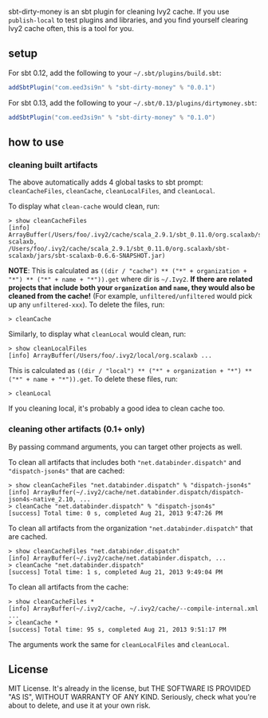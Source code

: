 sbt-dirty-money is an sbt plugin for cleaning Ivy2 cache. If you use `publish-local` to test plugins and libraries, and you find yourself clearing Ivy2 cache often, this is a tool for you.

## setup

For sbt 0.12, add the following to your `~/.sbt/plugins/build.sbt`:

```scala
addSbtPlugin("com.eed3si9n" % "sbt-dirty-money" % "0.0.1")
```

For sbt 0.13, add the following to your `~/.sbt/0.13/plugins/dirtymoney.sbt`:

```scala
addSbtPlugin("com.eed3si9n" % "sbt-dirty-money" % "0.1.0")
```

## how to use

### cleaning built artifacts

The above automatically adds 4 global tasks to sbt prompt: `cleanCacheFiles`, `cleanCache`, `cleanLocalFiles`, and `cleanLocal`.

To display what `clean-cache` would clean, run:

    > show cleanCacheFiles
    [info] ArrayBuffer(/Users/foo/.ivy2/cache/scala_2.9.1/sbt_0.11.0/org.scalaxb/sbt-scalaxb, /Users/foo/.ivy2/cache/scala_2.9.1/sbt_0.11.0/org.scalaxb/sbt-scalaxb/jars/sbt-scalaxb-0.6.6-SNAPSHOT.jar)

**NOTE**: This is calculated as `((dir / "cache") ** ("*" + organization + "*") ** ("*" + name + "*")).get` where dir is `~/.Ivy2`. **If there are related projects that include both your `organization` and `name`, they would also be cleaned from the cache!** (For example, `unfiltered/unfiltered` would pick up any `unfiltered-xxx`). To delete the files, run:

    > cleanCache

Similarly, to display what `cleanLocal` would clean, run:

    > show cleanLocalFiles
    [info] ArrayBuffer(/Users/foo/.ivy2/local/org.scalaxb ...

This is calculated as `((dir / "local") ** ("*" + organization + "*") ** ("*" + name + "*")).get`. To delete these files, run:

    > cleanLocal
    
If you cleaning local, it's probably a good idea to clean cache too.

### cleaning other artifacts (0.1+ only)

By passing command arguments, you can target other projects as well.

To clean all artifacts that includes both `"net.databinder.dispatch"` and `"dispatch-json4s"` that are cached:

    > show cleanCacheFiles "net.databinder.dispatch" % "dispatch-json4s"
    [info] ArrayBuffer(~/.ivy2/cache/net.databinder.dispatch/dispatch-json4s-native_2.10, ...
    > cleanCache "net.databinder.dispatch" % "dispatch-json4s"
    [success] Total time: 0 s, completed Aug 21, 2013 9:47:26 PM

To clean all artifacts from the organization `"net.databinder.dispatch"` that are cached.

    > show cleanCacheFiles "net.databinder.dispatch"
    [info] ArrayBuffer(~/.ivy2/cache/net.databinder.dispatch, ...
    > cleanCache "net.databinder.dispatch"
    [success] Total time: 1 s, completed Aug 21, 2013 9:49:04 PM

To clean all artifacts from the cache:

    > show cleanCacheFiles *
    [info] ArrayBuffer(~/.ivy2/cache, ~/.ivy2/cache/--compile-internal.xml ...
    > cleanCache *
    [success] Total time: 95 s, completed Aug 21, 2013 9:51:17 PM

The arguments work the same for `cleanLocalFiles` and `cleanLocal`.

## License

MIT License. It's already in the license, but THE SOFTWARE IS PROVIDED "AS IS", WITHOUT WARRANTY OF ANY KIND.
Seriously, check what you're about to delete, and use it at your own risk.
